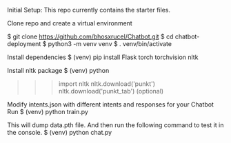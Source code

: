 Initial Setup:
This repo currently contains the starter files.

Clone repo and create a virtual environment

$ git clone https://github.com/bhosxrucel/Chatbot.git
$ cd chatbot-deployment
$ python3 -m venv venv
$ . venv/bin/activate

Install dependencies
$ (venv) pip install Flask torch torchvision nltk

Install nltk package
$ (venv) python
>>> import nltk
>>> nltk.download('punkt')
>>> nltk.download('punkt_tab') (optional)

Modify intents.json with different intents and responses for your Chatbot
Run
$ (venv) python train.py

This will dump data.pth file. And then run the following command to test it in the console.
$ (venv) python chat.py
